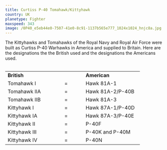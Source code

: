 ```yaml
---
title: Curtiss P-40 Tomahawk/Kittyhawk
country: UK
planetype: Fighter
maxspeed: 343
image: /0P40_e5eb44e0-7507-41e0-8c91-1137b565e777_1024x1024_hnjc8a.jpg
---
```

The Kittyhawks and Tomahawks of the Royal Navy and Royal Air Force were built as Curtiss P-40 Warhawks in America and supplied to Britain. Here are the designations the the British used and the designations the Americans used. 
<br/>
<br/>
<table>
<tr>
<td style="width:40%"><strong>British</strong></td>
<td style="width:15%">  </td>
<td style="width:40%"><strong>American</strong></td>
</tr>
<tr>
<td>Tomahawk I</td>
<td> = </td>
<td>Hawk 81A-1</td>
</tr>
<tr>
<td>Tomahawk IIA</td>
<td> = </td>
<td>Hawk 81A-2/P-40B</td>
</tr>
<tr>
<td>Tomahawk IIB</td>
<td> = </td>
<td>Hawk 81A-3</td>
</tr>
<tr>
<td>Kittyhawk I</td>
<td> = </td>
<td>Hawk 87A-1/P-40D</td>
</tr>
<tr>
<td>Kittyhawk IA</td>
<td> = </td>
<td>Hawk 87A-3/P-40E</td>
</tr>
<tr>
<td>Kittyhawk II</td>
<td> = </td>
<td>P-40F</td>
</tr>
<tr>
<td>Kittyhawk III</td>
<td> = </td>
<td>P-40K and P-40M</td>
</tr>
<tr>
<td>Kittyhawk IV</td>
<td> = </td>
<td>P-40N</td>
</tr>

</table>
